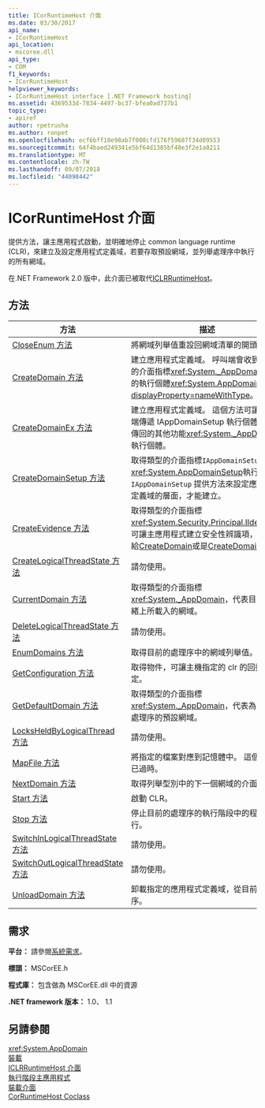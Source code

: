 ```yaml
---
title: ICorRuntimeHost 介面
ms.date: 03/30/2017
api_name:
- ICorRuntimeHost
api_location:
- mscoree.dll
api_type:
- COM
f1_keywords:
- ICorRuntimeHost
helpviewer_keywords:
- ICorRuntimeHost interface [.NET Framework hosting]
ms.assetid: 4369533d-7834-4497-bc37-bfea0ad737b1
topic_type:
- apiref
author: rpetrusha
ms.author: ronpet
ms.openlocfilehash: ecf6bff10e98ab7f008cfd176f59687f34d89553
ms.sourcegitcommit: 64f4baed249341e5bf64d1385bf48e3f2e1a0211
ms.translationtype: MT
ms.contentlocale: zh-TW
ms.lasthandoff: 09/07/2018
ms.locfileid: "44098442"
---
```

# <a name="icorruntimehost-interface"></a>ICorRuntimeHost 介面
提供方法，讓主應用程式啟動，並明確地停止 common language runtime (CLR)，來建立及設定應用程式定義域，若要存取預設網域，並列舉處理序中執行的所有網域。  
  
 在.NET Framework 2.0 版中，此介面已被取代[ICLRRuntimeHost](../../../../docs/framework/unmanaged-api/hosting/iclrruntimehost-interface.md)。  
  
## <a name="methods"></a>方法  
  
|方法|描述|  
|------------|-----------------|  
|[CloseEnum 方法](../../../../docs/framework/unmanaged-api/hosting/icorruntimehost-closeenum-method.md)|將網域列舉值重設回網域清單的開頭。|  
|[CreateDomain 方法](../../../../docs/framework/unmanaged-api/hosting/icorruntimehost-createdomain-method.md)|建立應用程式定義域。 呼叫端會收到類型的介面指標<xref:System._AppDomain>型別的執行個體<xref:System.AppDomain?displayProperty=nameWithType>。|  
|[CreateDomainEx 方法](../../../../docs/framework/unmanaged-api/hosting/icorruntimehost-createdomainex-method.md)|建立應用程式定義域。 這個方法可讓呼叫端傳遞 IAppDomainSetup 執行個體來設定傳回的其他功能<xref:System._AppDomain>執行個體。|  
|[CreateDomainSetup 方法](../../../../docs/framework/unmanaged-api/hosting/icorruntimehost-createdomainsetup-method.md)|取得類型的介面指標`IAppDomainSetup`至<xref:System.AppDomainSetup>執行個體。 `IAppDomainSetup` 提供方法來設定應用程式定義域的層面，才能建立。|  
|[CreateEvidence 方法](../../../../docs/framework/unmanaged-api/hosting/icorruntimehost-createevidence-method.md)|取得類型的介面指標<xref:System.Security.Principal.IIdentity>，可讓主應用程式建立安全性辨識項，要傳遞給[CreateDomain](../../../../docs/framework/unmanaged-api/hosting/icorruntimehost-createdomain-method.md)或是[CreateDomainEx](../../../../docs/framework/unmanaged-api/hosting/icorruntimehost-createdomainex-method.md)。|  
|[CreateLogicalThreadState 方法](../../../../docs/framework/unmanaged-api/hosting/icorruntimehost-createlogicalthreadstate-method.md)|請勿使用。|  
|[CurrentDomain 方法](../../../../docs/framework/unmanaged-api/hosting/icorruntimehost-currentdomain-method.md)|取得類型的介面指標<xref:System._AppDomain>，代表目前執行緒上所載入的網域。|  
|[DeleteLogicalThreadState 方法](../../../../docs/framework/unmanaged-api/hosting/icorruntimehost-deletelogicalthreadstate-method.md)|請勿使用。|  
|[EnumDomains 方法](../../../../docs/framework/unmanaged-api/hosting/icorruntimehost-enumdomains-method.md)|取得目前的處理序中的網域列舉值。|  
|[GetConfiguration 方法](../../../../docs/framework/unmanaged-api/hosting/icorruntimehost-getconfiguration-method.md)|取得物件，可讓主機指定的 clr 的回撥設定。|  
|[GetDefaultDomain 方法](../../../../docs/framework/unmanaged-api/hosting/icorruntimehost-getdefaultdomain-method.md)|取得類型的介面指標<xref:System._AppDomain>，代表為目前的處理序的預設網域。|  
|[LocksHeldByLogicalThread 方法](../../../../docs/framework/unmanaged-api/hosting/icorruntimehost-locksheldbylogicalthread-method.md)|請勿使用。|  
|[MapFile 方法](../../../../docs/framework/unmanaged-api/hosting/icorruntimehost-mapfile-method.md)|將指定的檔案對應到記憶體中。 這個方法已過時。|  
|[NextDomain 方法](../../../../docs/framework/unmanaged-api/hosting/icorruntimehost-nextdomain-method.md)|取得列舉型別中的下一個網域的介面指標。|  
|[Start 方法](../../../../docs/framework/unmanaged-api/hosting/icorruntimehost-start-method.md)|啟動 CLR。|  
|[Stop 方法](../../../../docs/framework/unmanaged-api/hosting/icorruntimehost-stop-method.md)|停止目前的處理序的執行階段中的程式碼執行。|  
|[SwitchInLogicalThreadState 方法](../../../../docs/framework/unmanaged-api/hosting/icorruntimehost-switchinlogicalthreadstate-method.md)|請勿使用。|  
|[SwitchOutLogicalThreadState 方法](../../../../docs/framework/unmanaged-api/hosting/icorruntimehost-switchoutlogicalthreadstate-method.md)|請勿使用。|  
|[UnloadDomain 方法](../../../../docs/framework/unmanaged-api/hosting/icorruntimehost-unloaddomain-method.md)|卸載指定的應用程式定義域，從目前的處理序。|  
  
## <a name="requirements"></a>需求  
 **平台：** 請參閱[系統需求](../../../../docs/framework/get-started/system-requirements.md)。  
  
 **標頭：** MSCorEE.h  
  
 **程式庫：** 包含做為 MSCorEE.dll 中的資源  
  
 **.NET framework 版本：** 1.0、 1.1  
  
## <a name="see-also"></a>另請參閱  
 <xref:System.AppDomain>  
 [裝載](../../../../docs/framework/unmanaged-api/hosting/index.md)  
 [ICLRRuntimeHost 介面](../../../../docs/framework/unmanaged-api/hosting/iclrruntimehost-interface.md)  
 [執行階段主應用程式](https://msdn.microsoft.com/library/99d9246a-b994-4fe5-985c-8588d1d59998)  
 [裝載介面](../../../../docs/framework/unmanaged-api/hosting/hosting-interfaces.md)  
 [CorRuntimeHost Coclass](../../../../docs/framework/unmanaged-api/hosting/corruntimehost-coclass.md)
